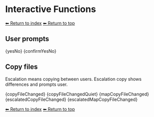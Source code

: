 # Interactive Functions

[⬅ Return to index](index.md)
[⬅ Return to top](../index.md)

## User prompts

{yesNo}
{confirmYesNo}

## Copy files 

Escalation means copying between users. Escalation copy shows differences and prompts user.

{copyFileChanged}
{copyFileChangedQuiet}
{mapCopyFileChanged}
{escalatedCopyFileChanged}
{escalatedMapCopyFileChanged}

[⬅ Return to index](index.md)
[⬅ Return to top](../index.md)
